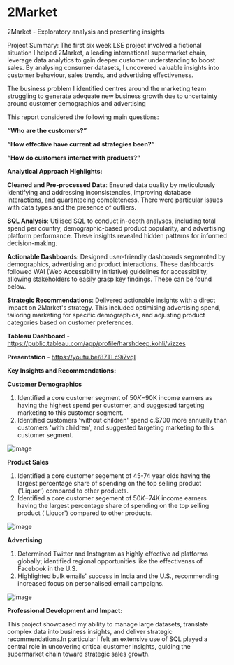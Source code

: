 # 2Market
2Market - Exploratory analysis and presenting insights

Project Summary: The first six week LSE project involved a fictional situation I helped 2Market, a leading international supermarket chain, leverage data analytics to gain deeper customer understanding to boost sales. By analysing consumer datasets, I uncovered valuable insights into customer behaviour, sales trends, and advertising effectiveness.

The business problem I identified centres around the marketing team struggling to generate adequate new business growth due to uncertainty around customer demographics and advertising

This report considered the following main questions:

**“Who are the customers?”**

**“How effective have current ad strategies been?”**

**“How do customers interact with products?”**


**Analytical Approach Highlights:**

**Cleaned and Pre-processed Data**: Ensured data quality by meticulously identifying and addressing inconsistencies, improving database interactions, and guaranteeing completeness. There were particular issues with data types and the presence of outliers.

**SQL Analysis**: Utilised SQL to conduct in-depth analyses, including total spend per country, demographic-based product popularity, and advertising platform performance. These insights revealed hidden patterns for informed decision-making.

**Actionable Dashboard**s: Designed user-friendly dashboards segmented by demographics, advertising and product interactions. These dashboards followed WAI (Web Accessibility Initiative) guidelines for accessibility, allowing stakeholders to easily grasp key findings. These can be found below.

**Strategic Recommendations**: Delivered actionable insights with a direct impact on 2Market's strategy. This included optimising advertising spend, tailoring marketing for specific demographics, and adjusting product categories based on customer preferences.


**Tableau Dashboard** - https://public.tableau.com/app/profile/harshdeep.kohli/vizzes

**Presentation** - https://youtu.be/87TLc9i7vqI


**Key Insights and Recommendations:**


**Customer Demographics**

1. Identified a core customer segment of $50K-$90K income earners as having the highest spend per customer, and suggested targeting marketing to this customer segment.
2. Identified customers 'without children' spend c.$700 more annually than customers 'with children', and suggested targeting marketing to this customer segment.

![image](https://github.com/user-attachments/assets/4f0948c4-07c8-459a-b9d4-dc52a7c7b7ec)


**Product Sales**

1. Identified a core customer segement of 45-74 year olds having the largest percentage share of spending on the top selling product ('Liquor') compared to other products.
2. Identified a core customer segement of $50K-$74K income earners having the largest percentage share of spending on the top selling product ('Liquor') compared to other products.

![image](https://github.com/user-attachments/assets/bb0c9412-4b34-498d-aa99-90f4542ff8bf)


**Advertising** 

1. Determined Twitter and Instagram as highly effective ad platforms globally; identified regional opportunities like the effectivenss of Facebook in the U.S.
2. Highlighted bulk emails' success in India and the U.S., recommending increased focus on personalised email campaigns.

![image](https://github.com/user-attachments/assets/a1cc7c15-a98a-482d-a0df-dd847cf61c10)


**Professional Development and Impact:**

This project showcased my ability to manage large datasets, translate complex data into business insights, and deliver strategic recommendations.In particular I felt an extensive use of SQL played a central role in uncovering critical customer insights, guiding the supermarket chain toward strategic sales growth.

